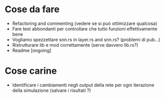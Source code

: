 
# Cose da fare
- Refactoring and commenting (vedere se si può ottimizzare qualcosa)
- Fare test abbondanti per controllare che tutto funzioni effettivamente bene
- Vogliamo spezzettare snn.rs in layer.rs and snn.rs? (problemi di pub...)
- Ristrutturare lib e mod correttamente (serve davvero lib.rs?)
- Readme [ongoing]

# Cose carine
- Identificare i cambiamenti negli output della rete per ogni iterazione della simulazione (salvare i risultati ?)


<!---
thread_local!(static LOG: Cell<Logging> = Cell::new(Logging::Verbose));

#[derive(Clone, Copy)]
pub enum Logging {
Verbose,
Info,
Debug,
}

pub fn set_logging(level: Logging) {
LOG.replace(level);
}

pub fn get_logging() -> Logging {
LOG.get()
}
-->
